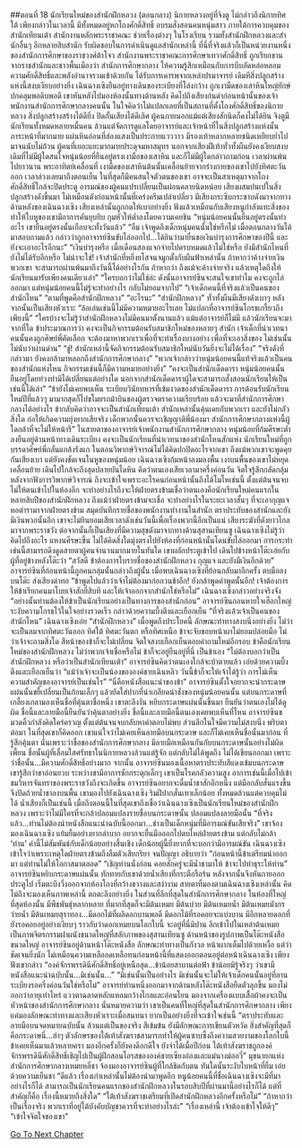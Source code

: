 ##ตอนที่ 18 นักเรียนใหม่ของสำนักฝึกหลวง (ตอนกลาง)
นิกายหลวงอยู่ที่จิงตู ไม่กล่าวถึงนิกายทิศใต้ เพียงกล่าวในเวลานี้ มีทั้งหมดอยู่หกโถงศักดิ์สิทธิ์ อบรมสั่งสอนคนหนุ่มสาว ภายใต้การควบคุมของสำนักเทียนเต้า สำนักงานหลักพระราชาคณะ ช่วยเรื่องต่างๆ ในโรงเรียน รวมทั้งสำนักฝึกหลวงและสำนักอื่นๆ อีกหลายสิบสำนัก รับผิดชอบในการดำเนินดูแลสำนักเหล่านี้ ที่นี่ที่จริงแล้วก็เป็นหน่วยงานหนึ่งของสำนักการศึกษาของราชวงศ์ต้าโจว สำนักงานพระราชาคณะการศึกษาเทวาศักดิ์สิทธิ์ ถูกเรียกขานจากราชสำนักและชาวพื้นเมืองว่า สำนักการศึกษากลาง ให้ความรู้สึกเหมือนกับการบีบอัดหล่อหลอมความศักดิ์สิทธิ์และพลังอำนาจรวมเข้าด้วยกัน ได้รับการเคารพจากเหล่าปรมาจารย์ เดิมทีสิ่งปลูกสร้างแห่งนี้สงบเงียบอย่างยิ่ง
เฉินฉางเซิงยืนอยู่ทางเดินของระเบียงที่โล่งกว้าง ถูกเงามืดของเสาหินใหญ่ยักษ์ปกคลุมพอดิบพอดี เขาหันหลังไปมองห้องนั้นทางด้านหลัง คิดไปถึงเสียงก่นด่าก่อนหน้านั้นของเจ้าพนักงานสำนักการศึกษากลางคนนั้น ในใจคิดว่าไม่แปลกเลยที่เป็นสถานที่ตั้งโถงศักดิ์สิทธิ์ของนิกายหลวง สิ่งปลูกสร้างสร้างได้ดียิ่ง ปิดกั้นเสียงได้ดีเลิศ ผู้คนภายนอกแม้แต่เสียงสักนิดก็คงไม่ได้ยิน
จิงตูมีนักเรียนทั้งหมดหลายหมื่นคน ล้วนแต่จัดการดูแลโดยอาจารย์และเจ้าหน้าที่ในสิ่งปลูกสร้างแห่งนั้น ภาระหน้าที่มากมาย แผ่นหินอ่อนที่ส่องแสงเป็นประกายแวววาว มีรองเท้าหลากหลายชนิดเหยียบย่ำไปมาจนนับไม่ถ้วน ผู้คนที่เยอะแยะมากมายประดุจมหาสมุทร นอกจากเสียงฝีเท้าทั่วทั้งผืนยังคงเงียบสงบ
เดิมที่ไม่มีผู้ใดสนใจหนุ่มน้อยที่ยืนอยู่ตรงเงามือของเสาหิน และก็ไม่มีผู้ใดกล่าวถามก่อน เวลาผ่านพ้นไปยาวนาน พระอาทิตย์เคลื่อนที่ เงามืดของเสาหินต้นนั้นเคลื่อนย้ายจากร่างกายของเขาไปยังทิศตะวันออก เวลาล่วงเลยมาถึงตอนเย็น ในที่สุดก็มีคนสนใจตัวตนของเขา
อาจจะเป็นสาเหตุมาจากโถงศักดิ์สิทธิ์ใกล้จะปิดประตู อารมณ์ของผู้คนแปรเปลี่ยนเป็นผ่อนคลายนิดหน่อย เสียงผสมปนเปในสิ่งปลูกสร้างดังขึ้นมา ไม่เหมือนดังก่อนหน้านั้นที่เคร่งครึมเปล่าเปลี่ยว มีเสียงกระซิบกระซาบดังมาจากทางด้านหลังของเฉินฉางเซิง เสียงเหล่านั้นถูกกดให้เบาอย่างยิ่ง ฟังแล้วเหมือนกับเสียงหนูกำลังแทะสิ่งของ ทำให้ใบหูของเขามีอาการคันยุบยิบ กุมหัวให้ต่ำลงโดยความเคยชิน
“หนุ่มน้อยคนนั้นยืนอยู่ตรงนั้นทำอะไร เขายืนอยู่ตรงนั้นเกือบจะทั้งวันแล้ว”
“อืม เจ้าพูดถึงเด็กหนุ่มคนนั้นใช่หรือไม่ เมื่อตอนกลางวันได้มาสอบถามแล้ว กล่าวว่าถูกอาจารย์ซินขับไล่ออกไป...ได้ยินว่ามายื่นขอเงินบำรุงการศึกษาของปีนี้ และยังจะเอาอะไรอีกนะ”
“เงินบำรุงหรือ เมื่อเดือนสองแจกจ่ายไปครบหมดแล้วไม่ใช่หรือ ยังมีสำนักไหนที่ยังไม่ได้รับอีกหรือ ไม่น่าจะใช่! เจ้าสำนักที่หยิ่งยโสจนจมูกตั้งกับผืนฟ้าเหล่านั้น ถ้าหากว่าค้างจ่ายเงินพวกเขา จะสามารถผ่านพ้นมาถึงวันนี้ได้อย่างไรกัน ถ้าหากว่า ถึงแม้จะค้างจ่ายจริง แล้วเหตุใดถึงให้นักเรียนมารับเพียงคนเดียวเล่า”
“ใครบอกว่าไม่ใช่ล่ะ ดังนั้นอาจารย์ซินจะสนใจเขาทำไม คงจะถูกไล่ออกมา แต่หนุ่มน้อยคนนี้ไม่รู้จะทำอย่างไร กลับไม่ยอมจากไป”
“เจ้าเด็กคนนี้ที่จริงแล้วเป็นคนของสำนักไหน”
“ตามที่พูดคือสำนักฝึกหลวง”
“อะไรนะ”
“สำนักฝึกหลวง”
ทั่วทั้งผืนมีเสียงดังเบาๆ หลังจากนั้นเป็นเสียงหัวเราะ
“ล้อเล่นเช่นนี้ไม่มีความหมายอะไรเลย ไม่แปลกที่อาจารย์ซินโกรธเกรี้ยวถึงเพียงนี้”
“ใครบ้างจะไม่รู้ว่าสำนักฝึกหลวงไม่มีคนมาตั้งนานแล้ว แม้แต่อาจารย์ก็ไม่มี แล้วนักเรียนจะมาจากที่ใด ข้าประมาณการว่า คงจะเป็นกิจกรรมต้อนรับสมาชิกใหม่ของหลายๆ สำนัก เจ้าเด็กที่น่าเวทนาคนนั้นคงถูกศิษย์พี่คัดเลือก จะต้องมาหาพวกเราเพื่อที่จะทำเรื่องบางอย่าง เพื่อที่จะเอาสิ่งของ ไม่เช่นนั้นไม่นับว่าผ่านด่าน”
“ชู่! สำนักเหล่านี้จัดกิจกรรมต้อนรับสมาชิกใหม่นับวันยิ่งจะไม่ได้เรื่อง”
“จริงดังที่กล่าวมา ยังคงกล้ามาหลอกถึงสำนักการศึกษากลาง”
“พวกเจ้ากล่าวว่าหนุ่มน้อยคนนี้แท้จริงแล้วเป็นคนของสำนักแห่งไหน กิจกรรมเช่นนี้ก็มีความหมายอย่างยิ่ง”
“คงจะเป็นสำนักเด็ดดารา หนุ่มน้อยคนนั้นยืนอยู่โดยท่วงท่ามิได้เปลี่ยนแต่อย่างใด นอกจากสำนักเด็ดดาราผู้ใดจะสามารถสั่งสอนนักเรียนให้เป็นเช่นนี้ได้เล่า”
“ข้ายังไม่เคยพบเห็น ระเบียบวินัยทหารที่เข้มงวดของสำนักเด็ดดารา การต้อนรับนักเรียนใหม่ปีที่แล้วๆ มามากสุดก็ไปขโมยรถม้าบินของผู้ตรวจตราความเรียบร้อย แล้วจะมาที่สำนักการศึกษากลางได้อย่างไร ข้ากลับคิดว่าอาจจะเป็นสำนักเทียนเต้า สำนักเหล่านั้นคุ้นเคยกับพวกเรา และยังไม่กลัวสิ่งใด ก่อให้เกิดความยุ่งยากเสียจริง เด็กพวกนั้นควรจะเชิญญาติพี่น้องมา สำนักการศึกษากลางแห่งนี้ผู้ใดกล้าที่จะไม่ให้หน้ารึ”
ในสายตาของอาจารย์เจ้าพนักงานสำนักการศึกษากลาง หนุ่มน้อยที่ก้มศีรษะต่ำลงยืนอยู่ด้านหน้าทางเดินระเบียง คงจะเป็นนักเรียนที่น่าเวทนาของสำนักไหนสักแห่ง นักเรียนใหม่ที่ถูกบรรดาศิษย์พี่กลั่นแกล้งรังแก ในตอนวิพากษ์วิจารณ์ไม่ได้คิดปกปิดอะไรจากเขา ถึงแม้พวกเขาจะพูดคุยกันเสียงเบา แต่ยังคงชัดเจนในหูของหนุ่มน้อย
เฉินฉางเซิงก้มหน้าลงมองพื้น เงาบนพื้นของเขาไม่หยุดเคลื่อนย้าย เดินไปใกล้จะถึงสุดปลายบันไดหิน คิดว่าตนเองเสียเวลามาครึ่งค่อนวัน จิตใจรู้สึกกลัดกลุ้ม หลังจากฟังการวิพากษ์วิจารณ์ ถึงจะเข้าใจเพราะอะไรคนก่อนหน้านั้นถึงได้โมโหเช่นนี้ ตั้งแต่ต้นจนจบไม่ให้ตนเข้าไปในห้องอีก
จะทำอย่างไรถึงจะให้ฝ่ายตรงข้ามเชื่อว่าตนเองคือนักเรียนใหม่คนแรกในหลายสิบปีของสำนักฝึกหลวง ถึงแม้ว่าฝ่ายตรงข้ามจะเชื่อ จะทำอย่างไรในระยะเวลาสั้นๆ ที่จะเอากุญแจหอตำรามาจากฝ่ายตรงข้าม สมุดบันทึกรายชื่อของพนักงานทำงานในสำนัก ตราประทับของสำนักและยังมีเงินพวกนั้นอีก เขาจะไม่ยินยอมเสียเวลาดังเช่นวันนี้เพื่อเรื่องพวกนี้อีกเป็นแน่
เสียงระฆังที่ดังยาวไกลมาจากพระราชวัง ต่อจากนั้นก็เป็นเสียงที่มีความสุขดังมาจากทางด้านสุสานเทียนซู เฉินฉางเซิงไม่รู้ว่าคิดไปถึงอะไร แหงนศีรษะขึ้น ไม่ได้คิดสิ่งใดมุ่งตรงไปยังห้องที่ก่อนหน้านั้นโดนขับไล่ออกมา การกระทำเช่นนี้สามารถดึงดูดสายตาผู้คนจำนวนมากมายในทันใด
เขาผลักประตูเข้าไป เดินไปข้างหน้าโต๊ะเอ่ยกับผู้ที่อยู่ข้างหลังโต๊ะว่า “สวัสดี ข้าต้องการใบรายชื่อของสำนักฝึกหลวง กุญแจ และยังมีเงินอีกด้วย”
อาจารย์ซินที่ก่อนหน้านี้ถูกคนกลุ่มนั้นกล่าวถึงผู้นั้น เมื่อพบเฉินฉางเซิงที่ย้อนกลับมาอีกครั้ง ตบมือลงบนโต๊ะ ส่งเสียงด่าทอ “ข้าพูดไปแล้วว่าเจ้าไม่ต้องมาก่อกวนข้าอีก! ยังกล้าพูดคำพูดนั้นอีก! เจ้าต้องการให้ข้าเรียกคนมาโบยเจ้าสักยี่สิบที และให้เจ้าออกจากสำนักใช่หรือไม่”
เฉินฉางเซิงกล่าวอย่างจริงจัง “อย่างนั้นท่านต้องให้ข้าเป็นนักเรียนอย่างเป็นทางการของสำนักก่อน”
อาจารย์ซินถอนหายใจเฮือกใหญ่ ระงับความโกรธไว้ในใจอย่างรวดเร็ว กล่าวด้วยความบึ้งตึงและเยือกเย็น “ที่จริงแล้วเจ้าเป็นคนของสำนักไหน”
เฉินฉางเซิงเอ่ย “สำนักฝึกหลวง”
เมื่อพูดถึงประโยคนี้ ลักษณะท่าทางสงบนิ่งอย่างยิ่ง ไม่ว่าจะเป็นลมจากทิศตะวันออก ทิศใต้ ทิศตะวันตก หรือทิศเหนือ ข้าจะจับขอบหน้าผาไม่ยอมปล่อยมือ ไม่ว่าเจ้าจะถามสิ่งใด สีหน้าของข้าก็จะไม่เปลี่ยน จิตใจสงบเยือกเย็นตอบคำถามใหม่อีกรอบ ข้าคือนักเรียนใหม่ของสำนักฝึกหลวง ไม่ว่าพวกเจ้าเชื่อหรือไม่ ข้าก็จะอยู่ยืนอยู่ที่นี่ เป็นข้าเอง
“ไม่ต้องบอกว่าเป็นสำนักฝึกหลวง หรือว่าเป็นสำนักเทียนเต้า”
อาจารย์ซินคิดว่าตนเองใกล้จะบ้าตายแล้ว เอ่ยด้วยความบึ้งตึงและเยือกเย็นว่า “แม้ว่าเจ้าจะเป็นน้องขององค์ชายเฉินหลิว วันนี้ข้าก็จะให้เจ้าได้รู้ว่า การไม่เห็นความสำคัญของอาจารย์เป็นเช่นไร”
“นี่คือหนังสือแนะนำของข้า”
อาจารย์ซินตั้งใจอยากจะนำกระดาษแผ่นนั้นขยี้เปลี่ยนเป็นก้อนเล็กๆ แล้วยัดใส่ปากที่น่าเกลียดน่าชังของหนุ่มน้อยคนนั้น แต่บนกระดาษที่เกลี้ยงเกลามองเห็นชื่อที่คุ้นตาชื่อหนึ่ง เขาตะลึงงัน หยิบกระดาษแผ่นนั้นขึ้นมา ยืนยันว่าตนเองไม่ได้ดูผิด ชื่อนี้และลายมือนี้ยืนยันว่าคุ้นตาอย่างยิ่ง
ชื่อนี้และลายมือนี้ตนเองเคยพบเห็นที่ไหน
อาจารย์ซินขมวดคิ้วกำลังคิดใคร่ครวญ ตั้งแต่ต้นจนจบกลับหาคำตอบไม่พบ ส่วนลึกในใจมีความไม่สงบนิ่ง
พริบตาต่อมา ในที่สุดเขาก็คิดออก
เขาแน่ใจว่าไม่เคยเห็นลายมือบนกระดาษ และก็ไม่เคยเห็นชื่อนั้นมาก่อน ที่รู้สึกคุ้นตา นั่นเพราะว่าชื่อของสำนักการศึกษากลาง มีลายมือเหมือนกันกับบนกระดาษนั้นอย่างไม่ผิดเพี้ยน ชื่อนั้นผู้ที่เลื่อมใสศรัทธาในนิกายหลวงล้วนแต่รู้จัก แต่กลับไม่ได้พูดถึง ไม่ได้เขียนออกมา เพราะว่าชื่อนั้น...มีความศักดิ์สิทธิ์อย่างมาก
จากนั้น อาจารย์ซินมองเนื้อหาตราประทับสีแดงเข้มบนกระดาษ
เขารู้สึกว่าขาอ่อนยวบ ระหว่างขามีอาการชักกระตุกเล็กๆ เขาเป็นโรคกลัวความสูง อาการเช่นนี้เมื่อไปเข้าชมวิหารจันทราของพระราชวังถึงจะเกิดขึ้น
อาจารย์ซินอยากจะดื่มน้ำชาสักอึกหนึ่ง แต่มือกลับสั่นแรงขึ้น จึงปัดถ้วยน้ำชาลงบนพื้น
เขามองไปยังเฉินฉางเซิง ริมฝีปากสั่นเทาเล็กน้อย ทั้งหมดล้วนแต่ควบคุมไม่ได้ น้ำเสียงก็เป็นเช่นนี้
เมื่อถึงตอนนี้ในที่สุดเขาถึงเชื่อว่าเฉินฉางเซิงเป็นนักเรียนใหม่ของสำนักฝึกหลวง
เพราะว่าไม่มีใครที่จะกล้าปลอมแปลงรายชื่อบนกระดาษนั้น ปลอมแปลงลายมือนั้น
“ที่จริงแล้ว...ท่านไม่ต้องนำหนังสือแนะนำฉบับนี้ออกมา...ช่างเป็นเด็กหนุ่มที่มีอารมณ์ขันเสียจริง”
เขาจ้องมองเฉินฉางเซิง แย้มยิ้มอย่างยากลำบาก อยากจะยื่นมือออกไปตบไหล่ฝ่ายตรงข้าม แต่กลับไม่กล้า
‘ท่าน’ คำนี้ไม่สัมพันธ์กับเด็กน้อยอย่างสิ้นเชิง เด็กน้อยผู้นี้ยิ่งยากที่จะบอกว่ามีอารมณ์ขัน
เฉินฉางเซิงเข้าใจว่าเพราะเหตุใดฝ่ายตรงข้ามถึงลืมตัวเสียกริยา จนปัญญา อธิบายว่า “ก่อนหน้านี้ข้าเตรียมนำออกมา แต่ท่านไม่ให้โอกาสมาตลอด”
“เชิญท่านนั่งก่อน คอยสักครู่จะมีน้ำชามาให้ ข้าจะไปทำธุระให้ท่าน”
อาจารย์ซินหยิบกระดาษแผ่นนั้น ทักทายกับเขาด้วยน้ำเสียงที่กระตือรือร้น หลังจากนั้นจึงหันกายออกประตูไป เริ่มตะบึงวิ่งออกจากห้องโถงที่กว้างขวางและสง่างาม
สายตาที่มองตามเฉินฉางเซิงเหล่านั้น คิดไม่ถึงจะมองเห็นภาพเหล่านี้ ตกตะลึงอย่างยิ่ง
ในส่วนที่ลึกที่สุดในสำนักการศึกษากลาง ในห้องที่ใหญ่ที่สุดห้องนั้น มีพืชพันธุ์หลากหลาย ที่มากที่สุดก็จะมีต้นเหมย มีต้นบ๋วย มีต้นเหมยน้ำ มีต้นเหมยมังกรว่ายน้ำ มีต้นเหมยสุราทอง...มีดอกไม้ที่ผลิดอกบานพอดี มีดอกไม้ที่รอคอยจะแบ่งบาน มีอีกหลายดอกที่ยังรอคอยอยู่อย่างเงียบๆ ราวกับว่าดอกเหมยบนโลกใบนี้ จะอยู่ที่นี่มิปาน
ลึกเข้าไปในเหล่าต้นเหมย เป็นภาพจิตรกรรมฝาผนังขนาดใหญ่ที่สลักภาพของสุสานเทียนซู ด้านหน้าของรูปภาพเป็นโต๊ะหนังสือขนาดใหญ่
อาจารย์ซินอยู่ด้านหน้าโต๊ะหนังสือ ลักษณะท่าทางเป็นกังวล หน้าผากเต็มไปด้วยเหงื่อ แต่ว่าชัดเจนยิ่งนัก ไม่เหมือนความเหลืออดเหลือทนก่อนหน้านี้ที่แสดงออกตอนอยู่ต่อหน้าเฉินฉางเซิง เพียงฟังเขากล่าว “องค์จักรพรรดินีศักดิ์สิทธิ์อยู่เหนือสุด...ข้าน้อยสาบานต่อฟ้า ข้าน้อยมิรู้จริงๆ ว่าเขามีหนังสือแนะนำฉบับนั้น...มิเช่นนั้น...”
“มิเช่นนั้นเป็นอย่างไร มิเช่นนั้นจะไม่ให้เจ้าเด็กคนนั้นอยู่ที่ลานระเบียงรอครึ่งค่อนวันใช่หรือไม่”
อาจารย์ท่านหนึ่งออกมาจากด้านหลังโต๊ะหนังสือยืดตัวลุกขึ้น มองไม่ออกว่าอายุเท่าไหร่ แววตาฉลาดหลักแหลมกว้างไกลและอ่อนโยน มองจากเครื่องแบบเสื้อผ้าคงจะเป็นหัวหน้าของสำนักการศึกษากลาง นั่นหมายความว่า เขาเป็นคนที่ใหญ่ที่สุดในสำนักการศึกษากลาง เพียงแค่มองลักษณะท่าทางและเสียงหัวเราะเมื่อสนทนา ยากเป็นอย่างยิ่งที่จะเข้าใจเช่นนี้
“ตราประทับและลายมือบนจดหมายฉบับนั้น ล้วนแต่เป็นของจริง สีเข้มข้น ยังมีลักษณะการเขียนตัวหวัด สิ่งสำคัญที่สุดก็คือกระดาษนี่...ฮ่าๆ ตัวอักษรของใต้เท้าสังฆราชสามารถทำให้ผู้คนซาบซึ้งถึงความสวยงามของโลกใบนี้ ข้าเคยเห็นมาแล้วหลายครา มองอีกครั้งก็ยังคงดีอกดีใจ ยังจำได้เมื่อปีก่อน ใต้เท้าสังฆราชถูกองค์จักรพรรดินีศักดิ์สิทธิ์เชิญไปเป็นผู้ฝึกสอนโอรสขององค์ชายเซียงอ๋องและแม่นางม่ออวี่”
มุขนายกแห่งสำนักการศึกษากลางเหมยหลี่ชา จ้องมองอาจารย์ซินผู้ที่ใกล้ชิดกับตน ทันใดนั้นระงับใบหน้าที่ยิ้ม เอ่ยด้วยความเย็นชา “ดีแล้ว เรื่องเก่าเหล่านั้นไม่ต้องนำมาพูดอีก หนูน้อยคนนี้ที่ชื่อเฉินฉางเซิงจะมีที่มาอย่างไรก็ได้ สามารถเป็นนักเรียนคนแรกของสำนักฝึกหลวงในรอบสิบปีที่ผ่านมานี้อย่างไรก็ได้ แต่ที่สำคัญก็คือ เรื่องนี้หมายถึงสิ่งใด”
“ใต้เท้าสังฆราชเตรียมที่เปิดสำนักฝึกหลวงอีกครั้งหรือไม่”
“ถ้าหากว่าเป็นเรื่องจริง พวกเราที่อยู่ใต้บังคับบัญชาควรที่จะทำอย่างไรล่ะ”
“เรื่องเหล่านี้ เจ้าต้องเข้าใจให้ดีๆ”
“เข้าใจจิตใจของเขา”




[Go To Next Chapter]( ./20.md)